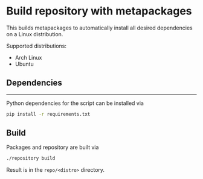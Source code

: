 # Build repository with metapackages

This builds metapackages to automatically install all desired dependencies on a
Linux distribution.

Supported distributions:

- Arch Linux
- Ubuntu


## Dependencies
------------

Python dependencies for the script can be installed via

```bash
pip install -r requirements.txt
```


## Build

Packages and repository are built via

```bash
./repository build
```

Result is in the `repo/<distro>` directory.
